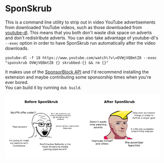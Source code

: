 # SponSkrub
This is a command line utility to strip out in video YouTube advertisements from downloaded YouTube videos, such as those downloaded from [youtube-dl](https://ytdl-org.github.io/youtube-dl/index.html). This means that you both don't waste disk space on adverts and don't redistribute adverts. You can also take advantage of youtube-dl's `--exec` option in order to have SponSkrub run automatically after the video downloads.  

```
youtube-dl -f 18 https://www.youtube.com/watch\?v\=OVWjVQ8mtZ8 --exec "sponskrub OVWjVQ8mtZ8 {} skrubbed-{} && rm {}"
```

It makes use of the [SponsorBlock API](https://github.com/ajayyy/SponsorBlockServer#api-docs) and I'd recommend installing the extension and maybe contributing some sponsorship times when you're ever bored.  
You can build it by running `dub build`.

![before and after SponSkrub](repo_images/before_after.png)
